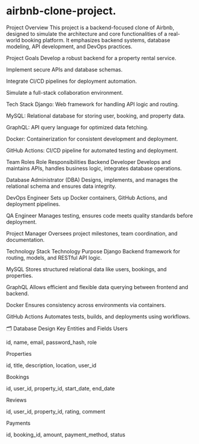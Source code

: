 # airbnb-clone-project.
 Project Overview
This project is a backend-focused clone of Airbnb, designed to simulate the architecture and core functionalities of a real-world booking platform. It emphasizes backend systems, database modeling, API development, and DevOps practices.

 Project Goals
Develop a robust backend for a property rental service.

Implement secure APIs and database schemas.

Integrate CI/CD pipelines for deployment automation.

Simulate a full-stack collaboration environment.

 Tech Stack
Django: Web framework for handling API logic and routing.

MySQL: Relational database for storing user, booking, and property data.

GraphQL: API query language for optimized data fetching.

Docker: Containerization for consistent development and deployment.

GitHub Actions: CI/CD pipeline for automated testing and deployment.

Team Roles
Role	Responsibilities
Backend Developer	Develops and maintains APIs, handles business logic, integrates database operations.

Database Administrator (DBA)	Designs, implements, and manages the relational schema and ensures data integrity.

DevOps Engineer	Sets up Docker containers, GitHub Actions, and deployment pipelines.

QA Engineer	Manages testing, ensures code meets quality standards before deployment.

Project Manager	Oversees project milestones, team coordination, and documentation.

Technology Stack
Technology	Purpose
Django	Backend framework for routing, models, and RESTful API logic.

MySQL	Stores structured relational data like users, bookings, and properties.

GraphQL	Allows efficient and flexible data querying between frontend and backend.

Docker	Ensures consistency across environments via containers.

GitHub Actions	Automates tests, builds, and deployments using workflows.

🗂 Database Design
Key Entities and Fields
Users

id, name, email, password_hash, role

Properties

id, title, description, location, user_id

Bookings

id, user_id, property_id, start_date, end_date

Reviews

id, user_id, property_id, rating, comment

Payments

id, booking_id, amount, payment_method, status
